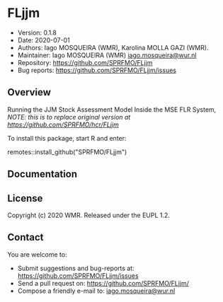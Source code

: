 # FLjjm

- Version: 0.1.8
- Date: 2020-07-01
- Authors: Iago MOSQUEIRA (WMR), Karolina MOLLA GAZI (WMR).
- Maintainer: Iago MOSQUEIRA (WMR) <iago.mosqueira@wur.nl>
- Repository: <https://github.com/SPRFMO/FLjjm>
- Bug reports: <https://github.com/SPRFMO/FLjjm/issues>

## Overview

Running the JJM Stock Assessment Model Inside the MSE FLR System,
*NOTE: this is to replace original version at <https://github.com/SPRFMO/hcr/FLjjm>*

To install this package, start R and enter:

  remotes::install_github("SPRFMO/FLjjm")

## Documentation


## License
Copyright (c) 2020 WMR. Released under the EUPL 1.2.

## Contact
You are welcome to:

- Submit suggestions and bug-reports at: <https://github.com/SPRFMO/FLjjm/issues>
- Send a pull request on: <https://github.com/SPRFMO/FLjjm/>
- Compose a friendly e-mail to: <iago.mosqueira@wur.nl>
